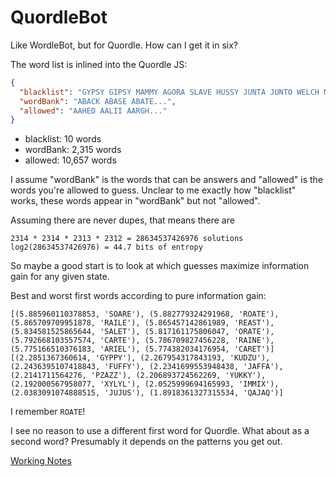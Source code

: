 # QuordleBot

Like WordleBot, but for Quordle. How can I get it in six?

The word list is inlined into the Quordle JS:

```json
{
  "blacklist": "GYPSY GIPSY MAMMY AGORA SLAVE HUSSY JUNTA JUNTO WELCH MORON",
  "wordBank": "ABACK ABASE ABATE...",
  "allowed": "AAHED AALII AARGH..."
}
```

- blacklist: 10 words
- wordBank: 2,315 words
- allowed: 10,657 words

I assume "wordBank" is the words that can be answers and "allowed" is the words you're allowed to guess. Unclear to me exactly how "blacklist" works, these words appear in "wordBank" but not "allowed".

Assuming there are never dupes, that means there are

    2314 * 2314 * 2313 * 2312 = 28634537426976 solutions
    log2(28634537426976) = 44.7 bits of entropy

So maybe a good start is to look at which guesses maximize information gain for any given state.

Best and worst first words according to pure information gain:

```
[(5.885960110378853, 'SOARE'), (5.882779324291968, 'ROATE'), (5.865709709951878, 'RAILE'), (5.865457142861989, 'REAST'), (5.834581525865644, 'SALET'), (5.817161175806047, 'ORATE'), (5.792668103557574, 'CARTE'), (5.786709827456228, 'RAINE'), (5.775166510376183, 'ARIEL'), (5.774382034176954, 'CARET')]
[(2.2851367360614, 'GYPPY'), (2.267954317843193, 'KUDZU'), (2.2436395107418843, 'FUFFY'), (2.2341699553948438, 'JAFFA'), (2.2141711564276, 'PZAZZ'), (2.206893724562269, 'YUKKY'), (2.192000567958077, 'XYLYL'), (2.0525999694165993, 'IMMIX'), (2.0383091074888515, 'JUJUS'), (1.8918361327315534, 'QAJAQ')]
```

I remember `ROATE`!

I see no reason to use a different first word for Quordle. What about as a second word? Presumably it depends on the patterns you get out.

[Working Notes][1]

[1]: https://docs.google.com/document/d/13_2rYdk_wc9q1g63sxNLUNoaaDAN1mMkgg7rSFWU3CY/edit